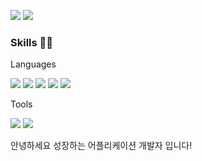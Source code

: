 <img src="https://img.shields.io/badge/blog-000000?style=flat-square&logo=bloglovin&logoColor=#000000"/> <img src="https://img.shields.io/badge/kimgyudo93@gmail.com-EA4335?style=flat-square&logo=gmail&logoColor=BA0C2F"/>

### Skills 👍🏻
Languages

<img src="https://img.shields.io/badge/Android-3DDC84?style=flat-square&logo=android&logoColor=white"/> <img src="https://img.shields.io/badge/Kotlin-7F52FF?style=flat-square&logo=kotlin&logoColor=white"/> <img src="https://img.shields.io/badge/Java-007396?style=flat-square&logo=Java&logoColor=white"> <img src="https://img.shields.io/badge/flutter-02569B?style=flat-square&logo=flutter&logoColor=#02569B"> <img src="https://img.shields.io/badge/dart-0175C2?style=flat-square&logo=dart&logoColor=#0175C2">

Tools

<img src="https://img.shields.io/badge/Firebase-FFCA28?style=flat-square&logo=firebase&logoColor=white"/> <img src="https://img.shields.io/badge/Git-F05032?style=flat-square&logo=git&logoColor=white"/>

안녕하세요
성장하는 어플리케이션 개발자 입니다!
